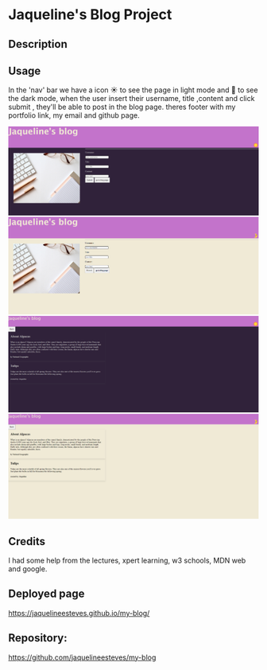 # Jaqueline's Blog Project


## Description


## Usage
In the 'nav' bar we have a icon ☀️ to see the page in light mode and 🌛 to see the dark mode, when the user insert their username, title ,content and click submit , they'll be able to post in the blog page.
theres footer with my portfolio link, my email and github page.



![page demo form dark](assets/image/Screenshot1.png)
![page demo form light](assets/image/Screenshot2.png)
![page demo blog dark](assets/image/Screenshot3.png)
![page demo blog light](assets/image/Screenshot4.png)


## Credits

I had some help from the lectures, xpert learning, w3 schools, MDN web and google.



## Deployed page
https://jaquelineesteves.github.io/my-blog/

## Repository:
https://github.com/jaquelineesteves/my-blog
